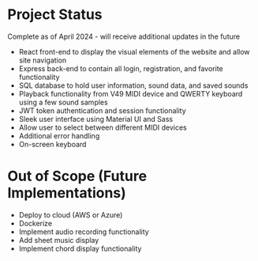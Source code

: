 # Project Status

Complete as of April 2024 - will receive additional updates in the future

- React front-end to display the visual elements of the website and allow site navigation
- Express back-end to contain all login, registration, and favorite functionality
- SQL database to hold user information, sound data, and saved sounds
- Playback functionality from V49 MIDI device and QWERTY keyboard using a few sound samples
- JWT token authentication and session functionality
- Sleek user interface using Material UI and Sass
- Allow user to select between different MIDI devices
- Additional error handling
- On-screen keyboard

# Out of Scope (Future Implementations)
- Deploy to cloud (AWS or Azure)
- Dockerize
- Implement audio recording functionality
- Add sheet music display
- Implement chord display functionality
